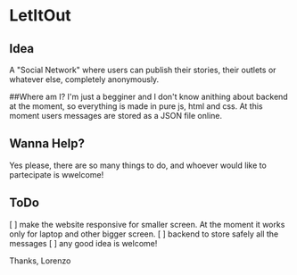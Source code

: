 # LetItOut

## Idea
A "Social Network" where users can publish their stories, their outlets or whatever else, completely anonymously.

##Where am I?
I'm just a begginer and I don't know anithing about backend at the moment, so everything is made in pure js, html and css.
At this moment users messages are stored as a JSON file online.

## Wanna Help?
Yes please, there are so many things to do, and whoever would like to partecipate is wwelcome!

## ToDo
[ ] make the website responsive for smaller screen. At the moment it works only for laptop and other bigger screen.
[ ] backend to store safely all the messages
[ ] any good idea is welcome!

Thanks, Lorenzo
